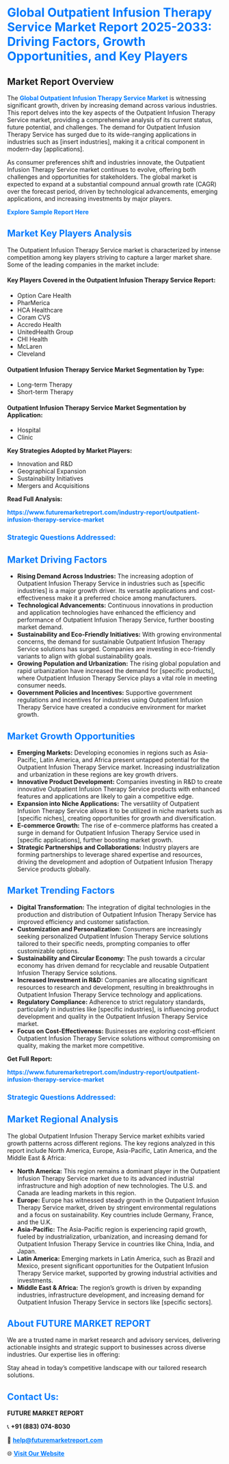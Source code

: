 <h1 style="color: #007BFF;">Global Outpatient Infusion Therapy Service Market Report 2025-2033: Driving Factors, Growth Opportunities, and Key Players</h1>

<section id="overview">
<h2>Market Report Overview</h2>
<p>The <a href="https://www.futuremarketreport.com/industry-report/outpatient-infusion-therapy-service-market" style="color: #007BFF; text-decoration: none;"><strong>Global Outpatient Infusion Therapy Service Market</strong></a> is witnessing significant growth, driven by increasing demand across various industries. This report delves into the key aspects of the Outpatient Infusion Therapy Service market, providing a comprehensive analysis of its current status, future potential, and challenges. The demand for Outpatient Infusion Therapy Service has surged due to its wide-ranging applications in industries such as [insert industries], making it a critical component in modern-day [applications].</p>
<p>As consumer preferences shift and industries innovate, the Outpatient Infusion Therapy Service market continues to evolve, offering both challenges and opportunities for stakeholders. The global market is expected to expand at a substantial compound annual growth rate (CAGR) over the forecast period, driven by technological advancements, emerging applications, and increasing investments by major players.</p>
</section>

<section id="overview">
<p><a href="https://www.futuremarketreport.com/request-sample/reportId=78575" style="color: #007BFF; text-decoration: none;"><strong>Explore Sample Report Here</strong></a></p>
</section>

<section id="key-players">
<h2 style="color: #007BFF;">Market Key Players Analysis</h2>
<p>The Outpatient Infusion Therapy Service market is characterized by intense competition among key players striving to capture a larger market share. Some of the leading companies in the market include:</p>
<h4>Key Players Covered in the Outpatient Infusion Therapy Service Report:</h4>
<ul><li>Option Care Health</li><li>PharMerica</li><li>HCA Healthcare</li><li>Coram CVS</li><li>Accredo Health</li><li>UnitedHealth Group</li><li>CHI Health</li><li>McLaren</li><li>Cleveland</li></ul>
<h4>Outpatient Infusion Therapy Service Market Segmentation by Type:</h4>
<ul><li>Long-term Therapy</li><li>Short-term Therapy</li></ul>

<h4>Outpatient Infusion Therapy Service Market Segmentation by Application:</h4>
<ul><li>Hospital</li><li>Clinic</li></ul>
<p><strong>Key Strategies Adopted by Market Players:</strong></p>
<ul>
<li>Innovation and R&D</li>
<li>Geographical Expansion</li>
<li>Sustainability Initiatives</li>
<li>Mergers and Acquisitions</li>
</ul>
</section>

<section>
<p><strong>Read Full Analysis: </strong></p><a href="https://www.futuremarketreport.com/industry-report/outpatient-infusion-therapy-service-market" style="color: #007BFF; text-decoration: none;"><strong>https://www.futuremarketreport.com/industry-report/outpatient-infusion-therapy-service-market</strong></a>
<h3 style="color: #007BFF;">Strategic Questions Addressed:</h3>
</section>

<section id="driving-factors">
<h2 style="color: #007BFF;">Market Driving Factors</h2>
<ul>
<li><strong>Rising Demand Across Industries:</strong> The increasing adoption of Outpatient Infusion Therapy Service in industries such as [specific industries] is a major growth driver. Its versatile applications and cost-effectiveness make it a preferred choice among manufacturers.</li>
<li><strong>Technological Advancements:</strong> Continuous innovations in production and application technologies have enhanced the efficiency and performance of Outpatient Infusion Therapy Service, further boosting market demand.</li>
<li><strong>Sustainability and Eco-Friendly Initiatives:</strong> With growing environmental concerns, the demand for sustainable Outpatient Infusion Therapy Service solutions has surged. Companies are investing in eco-friendly variants to align with global sustainability goals.</li>
<li><strong>Growing Population and Urbanization:</strong> The rising global population and rapid urbanization have increased the demand for [specific products], where Outpatient Infusion Therapy Service plays a vital role in meeting consumer needs.</li>
<li><strong>Government Policies and Incentives:</strong> Supportive government regulations and incentives for industries using Outpatient Infusion Therapy Service have created a conducive environment for market growth.</li>
</ul>
</section>

<section id="growth-opportunities">
<h2 style="color: #007BFF;">Market Growth Opportunities</h2>
<ul>
<li><strong>Emerging Markets:</strong> Developing economies in regions such as Asia-Pacific, Latin America, and Africa present untapped potential for the Outpatient Infusion Therapy Service market. Increasing industrialization and urbanization in these regions are key growth drivers.</li>
<li><strong>Innovative Product Development:</strong> Companies investing in R&D to create innovative Outpatient Infusion Therapy Service products with enhanced features and applications are likely to gain a competitive edge.</li>
<li><strong>Expansion into Niche Applications:</strong> The versatility of Outpatient Infusion Therapy Service allows it to be utilized in niche markets such as [specific niches], creating opportunities for growth and diversification.</li>
<li><strong>E-commerce Growth:</strong> The rise of e-commerce platforms has created a surge in demand for Outpatient Infusion Therapy Service used in [specific applications], further boosting market growth.</li>
<li><strong>Strategic Partnerships and Collaborations:</strong> Industry players are forming partnerships to leverage shared expertise and resources, driving the development and adoption of Outpatient Infusion Therapy Service products globally.</li>
</ul>
</section>

<section id="trending-factors">
<h2 style="color: #007BFF;">Market Trending Factors</h2>
<ul>
<li><strong>Digital Transformation:</strong> The integration of digital technologies in the production and distribution of Outpatient Infusion Therapy Service has improved efficiency and customer satisfaction.</li>
<li><strong>Customization and Personalization:</strong> Consumers are increasingly seeking personalized Outpatient Infusion Therapy Service solutions tailored to their specific needs, prompting companies to offer customizable options.</li>
<li><strong>Sustainability and Circular Economy:</strong> The push towards a circular economy has driven demand for recyclable and reusable Outpatient Infusion Therapy Service solutions.</li>
<li><strong>Increased Investment in R&D:</strong> Companies are allocating significant resources to research and development, resulting in breakthroughs in Outpatient Infusion Therapy Service technology and applications.</li>
<li><strong>Regulatory Compliance:</strong> Adherence to strict regulatory standards, particularly in industries like [specific industries], is influencing product development and quality in the Outpatient Infusion Therapy Service market.</li>
<li><strong>Focus on Cost-Effectiveness:</strong> Businesses are exploring cost-efficient Outpatient Infusion Therapy Service solutions without compromising on quality, making the market more competitive.</li>
</ul>
</section>

<section>
<p><strong>Get Full Report: </strong></p><a href="https://www.futuremarketreport.com/industry-report/outpatient-infusion-therapy-service-market" style="color: #007BFF; text-decoration: none;"><strong>https://www.futuremarketreport.com/industry-report/outpatient-infusion-therapy-service-market</strong></a>
<h3 style="color: #007BFF;">Strategic Questions Addressed:</h3>
</section>


<section id="regional-analysis">
<h2 style="color: #007BFF;">Market Regional Analysis</h2>
<p>The global Outpatient Infusion Therapy Service market exhibits varied growth patterns across different regions. The key regions analyzed in this report include North America, Europe, Asia-Pacific, Latin America, and the Middle East & Africa:</p>
<ul>
<li><strong>North America:</strong> This region remains a dominant player in the Outpatient Infusion Therapy Service market due to its advanced industrial infrastructure and high adoption of new technologies. The U.S. and Canada are leading markets in this region.</li>
<li><strong>Europe:</strong> Europe has witnessed steady growth in the Outpatient Infusion Therapy Service market, driven by stringent environmental regulations and a focus on sustainability. Key countries include Germany, France, and the U.K.</li>
<li><strong>Asia-Pacific:</strong> The Asia-Pacific region is experiencing rapid growth, fueled by industrialization, urbanization, and increasing demand for Outpatient Infusion Therapy Service in countries like China, India, and Japan.</li>
<li><strong>Latin America:</strong> Emerging markets in Latin America, such as Brazil and Mexico, present significant opportunities for the Outpatient Infusion Therapy Service market, supported by growing industrial activities and investments.</li>
<li><strong>Middle East & Africa:</strong> The region’s growth is driven by expanding industries, infrastructure development, and increasing demand for Outpatient Infusion Therapy Service in sectors like [specific sectors].</li>
</ul>
</section>

<footer>
<h2 style="color: #007BFF;">About FUTURE MARKET REPORT</h2>
<p>We are a trusted name in market research and advisory services, delivering actionable insights and strategic support to businesses across diverse industries. Our expertise lies in offering:</p>

<p>Stay ahead in today’s competitive landscape with our tailored research solutions.</p>

<h2 style="color: #007BFF;">Contact Us:</h2>
<p><strong>FUTURE MARKET REPORT</strong></p>
<p>📞 <strong>+91 (883) 074-8030</strong></p>
<p>📧 <strong><a href="mailto:help@futuremarketreport.com" style="color: #007BFF;">help@futuremarketreport.com</a></strong></p>
<p>🌐 <strong><a href="https://www.futuremarketreport.com/" style="color: #007BFF;">Visit Our Website</a></strong></p>
</footer>